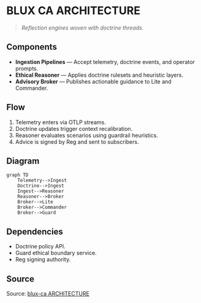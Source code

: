 # BLUX CA ARCHITECTURE

> *Reflection engines woven with doctrine threads.*

## Components
- **Ingestion Pipelines** — Accept telemetry, doctrine events, and operator prompts.
- **Ethical Reasoner** — Applies doctrine rulesets and heuristic layers.
- **Advisory Broker** — Publishes actionable guidance to Lite and Commander.

## Flow
1. Telemetry enters via OTLP streams.
2. Doctrine updates trigger context recalibration.
3. Reasoner evaluates scenarios using guardrail heuristics.
4. Advice is signed by Reg and sent to subscribers.

## Diagram
```mermaid
graph TD
    Telemetry-->Ingest
    Doctrine-->Ingest
    Ingest-->Reasoner
    Reasoner-->Broker
    Broker-->Lite
    Broker-->Commander
    Broker-->Guard
```

## Dependencies
- Doctrine policy API.
- Guard ethical boundary service.
- Reg signing authority.

## Source
Source: [blux-ca ARCHITECTURE](https://github.com/Outer-Void/blux-ca/blob/main/ARCHITECTURE.md)

